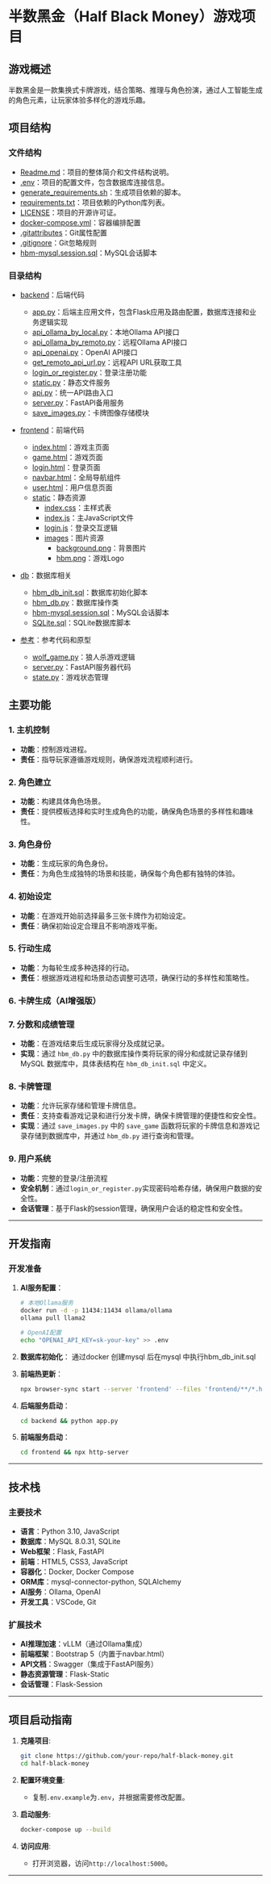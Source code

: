 # 半数黑金（Half Black Money）游戏项目

## 游戏概述

半数黑金是一款集换式卡牌游戏，结合策略、推理与角色扮演，通过人工智能生成的角色元素，让玩家体验多样化的游戏乐趣。

## 项目结构

### 文件结构
- [Readme.md](./Readme.md)：项目的整体简介和文件结构说明。
- [.env](./.env)：项目的配置文件，包含数据库连接信息。
- [generate_requirements.sh](./generate_requirements.sh)：生成项目依赖的脚本。
- [requirements.txt](./requirements.txt)：项目依赖的Python库列表。
- [LICENSE](./LICENSE)：项目的开源许可证。
- [docker-compose.yml](./docker-compose.yml)：容器编排配置
- [.gitattributes](./.gitattributes)：Git属性配置  
- [.gitignore](./.gitignore)：Git忽略规则
- [hbm-mysql.session.sql](./hbm-mysql.session.sql)：MySQL会话脚本

### 目录结构
- [backend](./backend)：后端代码
  - [app.py](./backend/app.py)：后端主应用文件，包含Flask应用及路由配置，数据库连接和业务逻辑实现
  - [api_ollama_by_local.py](./backend/api_ollama_by_local.py)：本地Ollama API接口
  - [api_ollama_by_remoto.py](./backend/api_ollama_by_remoto.py)：远程Ollama API接口 
  - [api_openai.py](./backend/api_openai.py)：OpenAI API接口
  - [get_remoto_api_url.py](./backend/get_remoto_api_url.py)：远程API URL获取工具
  - [login_or_register.py](./backend/login_or_register.py)：登录注册功能
  - [static.py](./backend/static.py)：静态文件服务
  - [api.py](./backend/api.py)：统一API路由入口
  - [server.py](./backend/server.py)：FastAPI备用服务
  - [save_images.py](./backend/save_images.py)：卡牌图像存储模块

- [frontend](./frontend)：前端代码
  - [index.html](./frontend/index.html)：游戏主页面
  - [game.html](./frontend/game.html)：游戏页面
  - [login.html](./frontend/login.html)：登录页面
  - [navbar.html](./frontend/navbar.html)：全局导航组件
  - [user.html](./frontend/user.html)：用户信息页面
  - [static](./frontend/static)：静态资源
    - [index.css](./frontend/static/index.css)：主样式表
    - [index.js](./frontend/static/index.js)：主JavaScript文件
    - [login.js](./frontend/static/login.js)：登录交互逻辑
    - [images](./frontend/static/images)：图片资源
      - [background.png](./frontend/static/images/background.png)：背景图片
      - [hbm.png](./frontend/static/images/hbm.png)：游戏Logo

- [db](./db)：数据库相关
  - [hbm_db_init.sql](./db/hbm_db_init.sql)：数据库初始化脚本
  - [hbm_db.py](./db/hbm_db.py)：数据库操作类
  - [hbm-mysql.session.sql](./db/hbm-mysql.session.sql)：MySQL会话脚本
  - [SQLite.sql](./db/SQLite.sql)：SQLite数据库脚本
- [参考](./参考)：参考代码和原型
  - [wolf_game.py](./参考/wolf_game.py)：狼人杀游戏逻辑
  - [server.py](./参考/server.py)：FastAPI服务器代码
  - [state.py](./参考/state.py)：游戏状态管理
## 主要功能

### 1. 主机控制
- **功能**：控制游戏进程。
- **责任**：指导玩家遵循游戏规则，确保游戏流程顺利进行。

### 2. 角色建立  
- **功能**：构建具体角色场景。
- **责任**：提供模板选择和实时生成角色的功能，确保角色场景的多样性和趣味性。

### 3. 角色身份
- **功能**：生成玩家的角色身份。
- **责任**：为角色生成独特的场景和技能，确保每个角色都有独特的体验。

### 4. 初始设定
- **功能**：在游戏开始前选择最多三张卡牌作为初始设定。
- **责任**：确保初始设定合理且不影响游戏平衡。

### 5. 行动生成
- **功能**：为每轮生成多种选择的行动。
- **责任**：根据游戏进程和场景动态调整可选项，确保行动的多样性和策略性。

### 6. 卡牌生成（AI增强版）

### 7. 分数和成绩管理
- **功能**：在游戏结束后生成玩家得分及成就记录。
- **实现**：通过 `hbm_db.py` 中的数据库操作类将玩家的得分和成就记录存储到 MySQL 数据库中，具体表结构在 `hbm_db_init.sql` 中定义。

### 8. 卡牌管理
- **功能**：允许玩家存储和管理卡牌信息。
- **责任**：支持查看游戏记录和进行分发卡牌，确保卡牌管理的便捷性和安全性。
- **实现**：通过 `save_images.py` 中的 `save_game` 函数将玩家的卡牌信息和游戏记录存储到数据库中，并通过 `hbm_db.py` 进行查询和管理。

### 9. 用户系统
- **功能**：完整的登录/注册流程
- **安全机制**：通过`login_or_register.py`实现密码哈希存储，确保用户数据的安全性。
- **会话管理**：基于Flask的session管理，确保用户会话的稳定性和安全性。

---

## 开发指南

### 开发准备

1. **AI服务配置**：
   ```bash
   # 本地Ollama服务
   docker run -d -p 11434:11434 ollama/ollama
   ollama pull llama2

   # OpenAI配置
   echo "OPENAI_API_KEY=sk-your-key" >> .env
   ```

2. **数据库初始化**： 通过docker  创建mysql 后在mysql 中执行hbm_db_init.sql
   

3. **前端热更新**：
   ```bash
   npx browser-sync start --server 'frontend' --files 'frontend/**/*.html, frontend/static/**/*.js'
   ```

4. **后端服务启动**：
   ```bash
   cd backend && python app.py
   ```

5. **前端服务启动**：
   ```bash
   cd frontend && npx http-server
   ```

---

## 技术栈

### 主要技术
- **语言**：Python 3.10, JavaScript
- **数据库**：MySQL 8.0.31, SQLite
- **Web框架**：Flask, FastAPI
- **前端**：HTML5, CSS3, JavaScript
- **容器化**：Docker, Docker Compose
- **ORM库**：mysql-connector-python, SQLAlchemy
- **AI服务**：Ollama, OpenAI
- **开发工具**：VSCode, Git

### 扩展技术
- **AI推理加速**：vLLM（通过Ollama集成）
- **前端框架**：Bootstrap 5（内置于navbar.html）
- **API文档**：Swagger（集成于FastAPI服务）
- **静态资源管理**：Flask-Static
- **会话管理**：Flask-Session

---

## 项目启动指南

1. **克隆项目**:
   ```bash
   git clone https://github.com/your-repo/half-black-money.git
   cd half-black-money
   ```

2. **配置环境变量**:
   - 复制`.env.example`为`.env`，并根据需要修改配置。

3. **启动服务**:
   ```bash
   docker-compose up --build
   ```

4. **访问应用**:
   - 打开浏览器，访问`http://localhost:5000`。

---
